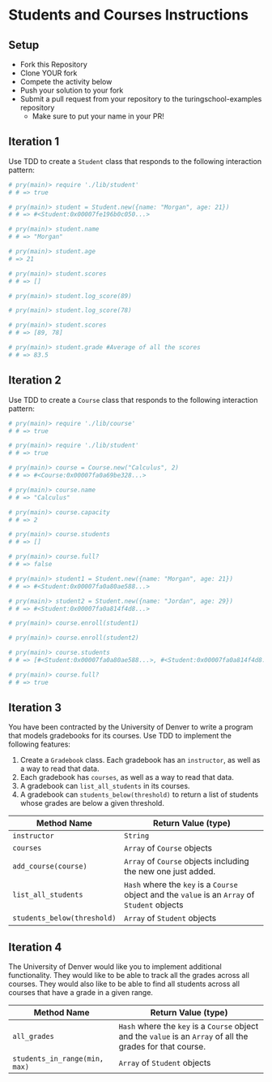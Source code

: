 # Students and Courses Instructions


## Setup

* Fork this Repository
* Clone YOUR fork
* Compete the activity below
* Push your solution to your fork
* Submit a pull request from your repository to the turingschool-examples repository
  * Make sure to put your name in your PR!

## Iteration 1

Use TDD to create a `Student` class that responds to the following interaction pattern:

```ruby
# pry(main)> require './lib/student'
# # => true

# pry(main)> student = Student.new({name: "Morgan", age: 21})    
# # => #<Student:0x00007fe196b0c050...>

# pry(main)> student.name
# # => "Morgan"

# pry(main)> student.age
# => 21

# pry(main)> student.scores
# # => []

# pry(main)> student.log_score(89)

# pry(main)> student.log_score(78)    

# pry(main)> student.scores
# # => [89, 78]

# pry(main)> student.grade #Average of all the scores
# # => 83.5
```

## Iteration 2

Use TDD to create a `Course` class that responds to the following interaction pattern:

```ruby
# pry(main)> require './lib/course'
# # => true

# pry(main)> require './lib/student'
# # => true

# pry(main)> course = Course.new("Calculus", 2)    
# # => #<Course:0x00007fa0a69be328...>

# pry(main)> course.name
# # => "Calculus"

# pry(main)> course.capacity
# # => 2

# pry(main)> course.students
# # => []

# pry(main)> course.full?
# # => false

# pry(main)> student1 = Student.new({name: "Morgan", age: 21})
# # => #<Student:0x00007fa0a80ae588...>

# pry(main)> student2 = Student.new({name: "Jordan", age: 29})    
# # => #<Student:0x00007fa0a814f4d8...>

# pry(main)> course.enroll(student1)    

# pry(main)> course.enroll(student2)    

# pry(main)> course.students
# # => [#<Student:0x00007fa0a80ae588...>, #<Student:0x00007fa0a814f4d8...>]

# pry(main)> course.full?
# # => true
```
## Iteration 3

You have been contracted by the University of Denver to write a program that models gradebooks for its courses. Use TDD to implement the following features:

1. Create a `Gradebook` class. Each gradebook has an `instructor`, as well as a way to read that data.
2. Each gradebook has `courses`, as well as a way to read that data.
3. A gradebook can `list_all_students` in its courses.
4. A gradebook can `students_below(threshold)` to return a list of students whose grades are below a given threshold.

Method Name                 | Return Value (type)
-----------                 | -------------------
`instructor`                | `String`
`courses`                   | `Array` of `Course` objects
`add_course(course)`        | `Array` of `Course` objects including the new one just added.
`list_all_students`         | `Hash` where the `key` is a `Course` object and the `value` is an `Array` of `Student` objects
`students_below(threshold)` | `Array` of `Student` objects


## Iteration 4

The University of Denver would like you to implement additional functionality. They would like to be able to track all the grades across all courses. They would also like to be able to find all students across all courses that have a grade in a given range.

Method Name                   | Return Value (type)
------------                  | -------------------
`all_grades`                  | `Hash` where the `key` is a `Course` object and the `value` is an `Array` of all the grades for that course.
`students_in_range(min, max)` | `Array` of `Student` objects
